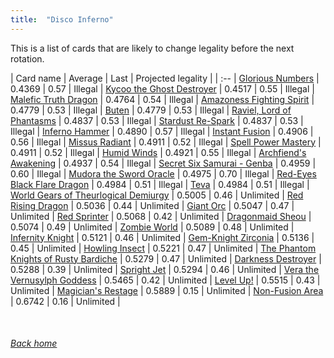 ```yaml
---
title:  "Disco Inferno"
---
```


This is a list of cards that are likely to change legality before the next rotation.

| Card name | Average | Last | Projected legality |
| :-- |
[Glorious Numbers](https://db.ygoprodeck.com/card/?search=Glorious%20Numbers) | 0.4369 | 0.57 | Illegal |
[Kycoo the Ghost Destroyer](https://db.ygoprodeck.com/card/?search=Kycoo%20the%20Ghost%20Destroyer) | 0.4517 | 0.55 | Illegal |
[Malefic Truth Dragon](https://db.ygoprodeck.com/card/?search=Malefic%20Truth%20Dragon) | 0.4764 | 0.54 | Illegal |
[Amazoness Fighting Spirit](https://db.ygoprodeck.com/card/?search=Amazoness%20Fighting%20Spirit) | 0.4779 | 0.53 | Illegal |
[Buten](https://db.ygoprodeck.com/card/?search=Buten) | 0.4779 | 0.53 | Illegal |
[Raviel, Lord of Phantasms](https://db.ygoprodeck.com/card/?search=Raviel,%20Lord%20of%20Phantasms) | 0.4837 | 0.53 | Illegal |
[Stardust Re-Spark](https://db.ygoprodeck.com/card/?search=Stardust%20Re-Spark) | 0.4837 | 0.53 | Illegal |
[Inferno Hammer](https://db.ygoprodeck.com/card/?search=Inferno%20Hammer) | 0.4890 | 0.57 | Illegal |
[Instant Fusion](https://db.ygoprodeck.com/card/?search=Instant%20Fusion) | 0.4906 | 0.56 | Illegal |
[Missus Radiant](https://db.ygoprodeck.com/card/?search=Missus%20Radiant) | 0.4911 | 0.52 | Illegal |
[Spell Power Mastery](https://db.ygoprodeck.com/card/?search=Spell%20Power%20Mastery) | 0.4911 | 0.52 | Illegal |
[Humid Winds](https://db.ygoprodeck.com/card/?search=Humid%20Winds) | 0.4921 | 0.55 | Illegal |
[Archfiend's Awakening](https://db.ygoprodeck.com/card/?search=Archfiend's%20Awakening) | 0.4937 | 0.54 | Illegal |
[Secret Six Samurai - Genba](https://db.ygoprodeck.com/card/?search=Secret%20Six%20Samurai%20-%20Genba) | 0.4959 | 0.60 | Illegal |
[Mudora the Sword Oracle](https://db.ygoprodeck.com/card/?search=Mudora%20the%20Sword%20Oracle) | 0.4975 | 0.70 | Illegal |
[Red-Eyes Black Flare Dragon](https://db.ygoprodeck.com/card/?search=Red-Eyes%20Black%20Flare%20Dragon) | 0.4984 | 0.51 | Illegal |
[Teva](https://db.ygoprodeck.com/card/?search=Teva) | 0.4984 | 0.51 | Illegal |
[World Gears of Theurlogical Demiurgy](https://db.ygoprodeck.com/card/?search=World%20Gears%20of%20Theurlogical%20Demiurgy) | 0.5005 | 0.46 | Unlimited |
[Red Rising Dragon](https://db.ygoprodeck.com/card/?search=Red%20Rising%20Dragon) | 0.5036 | 0.44 | Unlimited |
[Giant Orc](https://db.ygoprodeck.com/card/?search=Giant%20Orc) | 0.5047 | 0.47 | Unlimited |
[Red Sprinter](https://db.ygoprodeck.com/card/?search=Red%20Sprinter) | 0.5068 | 0.42 | Unlimited |
[Dragonmaid Sheou](https://db.ygoprodeck.com/card/?search=Dragonmaid%20Sheou) | 0.5074 | 0.49 | Unlimited |
[Zombie World](https://db.ygoprodeck.com/card/?search=Zombie%20World) | 0.5089 | 0.48 | Unlimited |
[Infernity Knight](https://db.ygoprodeck.com/card/?search=Infernity%20Knight) | 0.5121 | 0.46 | Unlimited |
[Gem-Knight Zirconia](https://db.ygoprodeck.com/card/?search=Gem-Knight%20Zirconia) | 0.5136 | 0.45 | Unlimited |
[Howling Insect](https://db.ygoprodeck.com/card/?search=Howling%20Insect) | 0.5221 | 0.47 | Unlimited |
[The Phantom Knights of Rusty Bardiche](https://db.ygoprodeck.com/card/?search=The%20Phantom%20Knights%20of%20Rusty%20Bardiche) | 0.5279 | 0.47 | Unlimited |
[Darkness Destroyer](https://db.ygoprodeck.com/card/?search=Darkness%20Destroyer) | 0.5288 | 0.39 | Unlimited |
[Spright Jet](https://db.ygoprodeck.com/card/?search=Spright%20Jet) | 0.5294 | 0.46 | Unlimited |
[Vera the Vernusylph Goddess](https://db.ygoprodeck.com/card/?search=Vera%20the%20Vernusylph%20Goddess) | 0.5465 | 0.42 | Unlimited |
[Level Up!](https://db.ygoprodeck.com/card/?search=Level%20Up!) | 0.5515 | 0.43 | Unlimited |
[Magician's Restage](https://db.ygoprodeck.com/card/?search=Magician's%20Restage) | 0.5889 | 0.15 | Unlimited |
[Non-Fusion Area](https://db.ygoprodeck.com/card/?search=Non-Fusion%20Area) | 0.6742 | 0.16 | Unlimited |

<br>

###### [Back home](index)